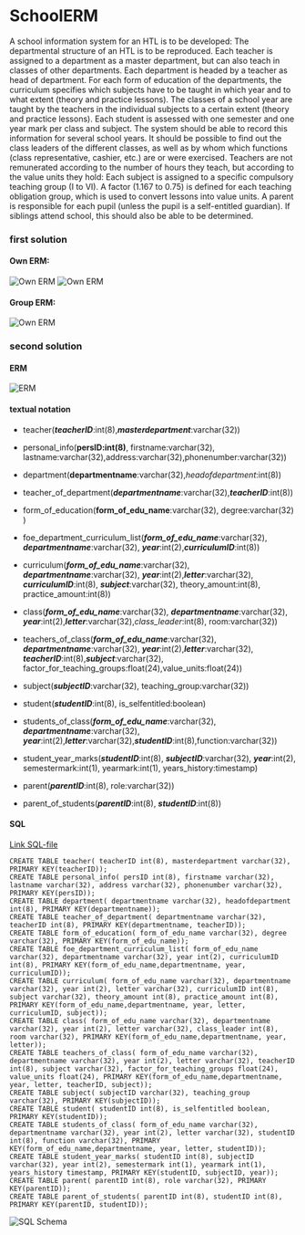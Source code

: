 # SchoolERM

A school information system for an HTL is to be developed:
The departmental structure of an HTL is to be reproduced. Each teacher is assigned 
to a department as a master department, but can also teach in classes of other departments. 
Each department is headed by a teacher as head of department.
For each form of education of the departments, the curriculum specifies which subjects 
have to be taught in which year and to what extent (theory and practice lessons).
The classes of a school year are taught by the teachers in the individual subjects to a 
certain extent (theory and practice lessons). Each student is assessed with one semester 
and one year mark per class and subject. The system should be able to record this 
information for several school years.
It should be possible to find out the class leaders of the different classes, 
as well as by whom which functions (class representative, cashier, etc.) are or 
were exercised.
Teachers are not remunerated according to the number of hours they teach, but 
according to the value units they hold: Each subject is assigned to a specific 
compulsory teaching group (I to VI). A factor (1.167 to 0.75) is defined for 
each teaching obligation group, which is used to convert lessons into value units.
A parent is responsible for each pupil (unless the pupil is a self-entitled 
guardian). If siblings attend school, this should also be able to be determined.

### first solution

#### Own ERM:

![Own ERM](school_erm01.jpg)
![Own ERM](school_erm02.jpg)

#### Group ERM:

![Own ERM](school_ERM_group.png)

### second solution

#### ERM

![ERM](school_ERM.jpg)

#### textual notation

* teacher(***teacherID***:int(8),***masterdepartment***:varchar(32))

* personal_info(**persID:int(8)**, firstname:varchar(32), lastname:varchar(32),address:varchar(32),phonenumber:varchar(32))

* department(**departmentname**:varchar(32),*headofdepartment*:int(8))

* teacher_of_department(***departmentname***:varchar(32),***teacherID***:int(8))

* form_of_education(**form_of_edu_name**:varchar(32), degree:varchar(32) )

* foe_department_curriculum_list(***form_of_edu_name***:varchar(32), ***departmentname***:varchar(32),  ***year***:int(2),***curriculumID***:int(8))

* curriculum(***form_of_edu_name***:varchar(32), ***departmentname***:varchar(32),  ***year***:int(2),***letter***:varchar(32), ***curriculumID***:int(8), ***subject***:varchar(32), theory_amount:int(8), practice_amount:int(8))

* class(***form_of_edu_name***:varchar(32), ***departmentname***:varchar(32),  ***year***:int(2),***letter***:varchar(32),*class_leader*:int(8), room:varchar(32))

* teachers_of_class(***form_of_edu_name***:varchar(32), ***departmentname***:varchar(32),  ***year***:int(2),***letter***:varchar(32), ***teacherID***:int(8),***subject***:varchar(32), factor_for_teaching_groups:float(24),value_units:float(24))

* subject(***subjectID***:varchar(32), teaching_group:varchar(32))

* student(***studentID***:int(8), is_selfentitled:boolean)

* students_of_class(***form_of_edu_name***:varchar(32), ***departmentname***:varchar(32),  ***year***:int(2),***letter***:varchar(32),***studentID***:int(8),function:varchar(32))

* student_year_marks(***studentID***:int(8), ***subjectID***:varchar(32), ***year***:int(2), semestermark:int(1), yearmark:int(1), years_history:timestamp)

* parent(***parentID***:int(8), role:varchar(32))

* parent_of_students(***parentID***:int(8), ***studentID***:int(8))

#### SQL

[Link SQL-file](db_school.sql)

```
CREATE TABLE teacher( teacherID int(8), masterdepartment varchar(32), PRIMARY KEY(teacherID));
CREATE TABLE personal_info( persID int(8), firstname varchar(32), lastname varchar(32), address varchar(32), phonenumber varchar(32), PRIMARY KEY(persID));
CREATE TABLE department( departmentname varchar(32), headofdepartment int(8), PRIMARY KEY(departmentname));
CREATE TABLE teacher_of_department( departmentname varchar(32), teacherID int(8), PRIMARY KEY(departmentname, teacherID));
CREATE TABLE form_of_education( form_of_edu_name varchar(32), degree varchar(32), PRIMARY KEY(form_of_edu_name));
CREATE TABLE foe_department_curriculum_list( form_of_edu_name varchar(32), departmentname varchar(32), year int(2), curriculumID int(8), PRIMARY KEY(form_of_edu_name,departmentname, year, curriculumID));
CREATE TABLE curriculum( form_of_edu_name varchar(32), departmentname varchar(32), year int(2), letter varchar(32), curriculumID int(8), subject varchar(32), theory_amount int(8), practice_amount int(8), PRIMARY KEY(form_of_edu_name,departmentname, year, letter, curriculumID, subject));
CREATE TABLE class( form_of_edu_name varchar(32), departmentname varchar(32), year int(2), letter varchar(32), class_leader int(8), room varchar(32), PRIMARY KEY(form_of_edu_name,departmentname, year, letter));
CREATE TABLE teachers_of_class( form_of_edu_name varchar(32), departmentname varchar(32), year int(2), letter varchar(32), teacherID int(8), subject varchar(32), factor_for_teaching_groups float(24), value_units float(24), PRIMARY KEY(form_of_edu_name,departmentname, year, letter, teacherID, subject));
CREATE TABLE subject( subjectID varchar(32), teaching_group varchar(32), PRIMARY KEY(subjectID));
CREATE TABLE student( studentID int(8), is_selfentitled boolean, PRIMARY KEY(studentID));
CREATE TABLE students_of_class( form_of_edu_name varchar(32), departmentname varchar(32), year int(2), letter varchar(32), studentID int(8), function varchar(32), PRIMARY KEY(form_of_edu_name,departmentname, year, letter, studentID));
CREATE TABLE student_year_marks( studentID int(8), subjectID varchar(32), year int(2), semestermark int(1), yearmark int(1), years_history timestamp, PRIMARY KEY(studentID, subjectID, year));
CREATE TABLE parent( parentID int(8), role varchar(32), PRIMARY KEY(parentID));
CREATE TABLE parent_of_students( parentID int(8), studentID int(8), PRIMARY KEY(parentID, studentID));
```
![SQL Schema](school_mario.jpg)